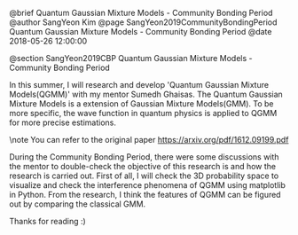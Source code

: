 @brief Quantum Gaussian Mixture Models - Community Bonding Period
@author SangYeon Kim
@page SangYeon2019CommunityBondingPeriod Quantum Gaussian Mixture Models - Community Bonding Period
@date 2018-05-26 12:00:00

@section SangYeon2019CBP Quantum Gaussian Mixture Models - Community Bonding Period

In this summer, I will research and develop 'Quantum Gaussian Mixture Models(QGMM)' with my mentor Sumedh Ghaisas.
The Quantum Gaussian Mixture Models is a extension of Gaussian Mixture Models(GMM). To be more specific, the wave function in quantum physics is applied to QGMM for more precise estimations.

\note You can refer to the original paper https://arxiv.org/pdf/1612.09199.pdf

During the Community Bonding Period, there were some discussions with the mentor to double-check the objective of this research is and how the research is carried out. First of all, I will check the 3D probability space to visualize and check the interference phenomena of QGMM using matplotlib in Python. From the research, I think the features of QGMM can be figured out by comparing the classical GMM.

Thanks for reading :)
